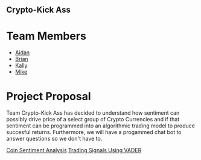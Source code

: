 ## Crypto-Kick Ass

# Team Members
* [Aidan](https://umn.bootcampcontent.com/aidxn)
* [Brian](https://umn.bootcampcontent.com/MrIrrelevant)
* [Kally](https://umn.bootcampcontent.com/klb0215)
* [Mike](https://umn.bootcampcontent.com/mvigoren34)

# Project Proposal
Team Crypto-Kick Ass has decided to understand how sentiment can possibly drive price of a select group of Crypto Currencies and if that sentiment 
can be programmed into an algorithmic trading model to produce succesful returns.  Furthermore, we will have a progammed chat bot to answer questions
so we don't have to.

[Coin Sentiment Analysis](Sentiment_Analysis/CoinSentiment.ipynb)
[Trading Signals Using VADER](VaderTradeCoins/final_Project_2_with_vadar.ipynb)
